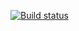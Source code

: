 [![Build status](https://ci.appveyor.com/api/projects/status/todf6xi35rrt2wrv?svg=true)](https://ci.appveyor.com/project/vmantsevich/patterns1)

